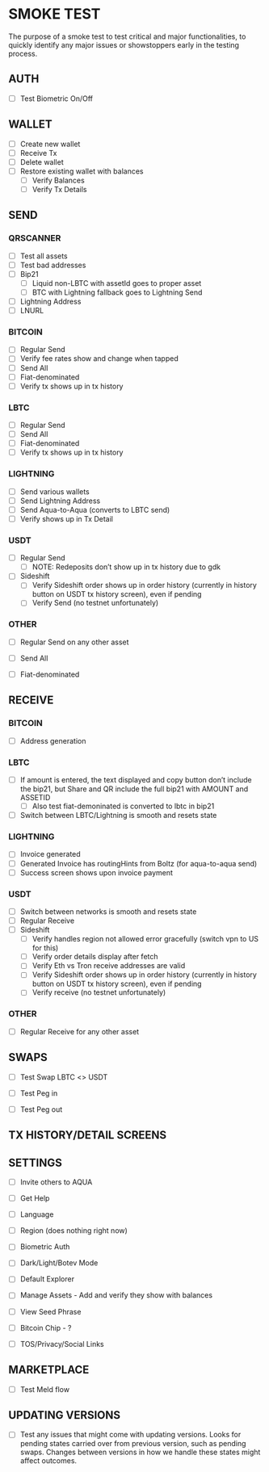 # SMOKE TEST
The purpose of a smoke test to test critical and major functionalities,
to quickly identify any major issues or showstoppers early in the testing process.

## AUTH
- [ ] Test Biometric On/Off

## WALLET
- [ ] Create new wallet
- [ ] Receive Tx
- [ ] Delete wallet
- [ ] Restore existing wallet with balances
    - [ ] Verify Balances
    - [ ] Verify Tx Details

## SEND
### QRSCANNER
- [ ] Test all assets
- [ ] Test bad addresses
- [ ] Bip21
    - [ ] Liquid non-LBTC with assetId goes to proper asset
    - [ ] BTC with Lightning fallback goes to Lightning Send
- [ ] Lightning Address
- [ ] LNURL
### BITCOIN
- [ ] Regular Send
- [ ] Verify fee rates show and change when tapped
- [ ] Send All
- [ ] Fiat-denominated
- [ ] Verify tx shows up in tx history

### LBTC
- [ ] Regular Send
- [ ] Send All
- [ ] Fiat-denominated
- [ ] Verify tx shows up in tx history

### LIGHTNING
- [ ] Send various wallets
- [ ] Send Lightning Address
- [ ] Send Aqua-to-Aqua (converts to LBTC send)
- [ ] Verify shows up in Tx Detail

### USDT
- [ ] Regular Send
    - [ ] NOTE: Redeposits don’t show up in tx history due to gdk
- [ ] Sideshift
    - [ ] Verify Sideshift order shows up in order history (currently in history button on USDT tx history screen), even if pending
    - [ ] Verify Send (no testnet unfortunately)

### OTHER
- [ ] Regular Send on any other asset
- [ ] Send All
- [ ] Fiat-denominated


## RECEIVE
### BITCOIN
- [ ] Address generation

### LBTC
- [ ] If amount is entered, the text displayed and copy button don’t include the bip21, but Share and QR include the full bip21 with AMOUNT and ASSETID
    - [ ] Also test fiat-demoninated is converted to lbtc in bip21
- [ ] Switch between LBTC/Lightning is smooth and resets state

### LIGHTNING
- [ ] Invoice generated
- [ ] Generated Invoice has routingHints from Boltz (for aqua-to-aqua send)
- [ ] Success screen shows upon invoice payment

### USDT
- [ ] Switch between networks is smooth and resets state
- [ ] Regular Receive
- [ ] Sideshift
    - [ ] Verify handles region not allowed error gracefully (switch vpn to US for this)
    - [ ] Verify order details display after fetch
    - [ ] Verify Eth vs Tron receive addresses are valid
    - [ ] Verify Sideshift order shows up in order history (currently in history button on USDT tx history screen), even if pending
    - [ ] Verify receive (no testnet unfortunately)

### OTHER
- [ ] Regular Receive for any other asset


## SWAPS
- [ ] Test Swap LBTC <> USDT
- [ ] Test Peg in
- [ ] Test Peg out


## TX HISTORY/DETAIL SCREENS



## SETTINGS
- [ ] Invite others to AQUA
- [ ] Get Help
- [ ] Language
- [ ] Region (does nothing right now)
- [ ] Biometric Auth
- [ ] Dark/Light/Botev Mode
- [ ] Default Explorer
- [ ] Manage Assets - Add and verify they show with balances
- [ ] View Seed Phrase
- [ ] Bitcoin Chip - ?
- [ ] TOS/Privacy/Social Links



##  MARKETPLACE
- [ ] Test Meld flow


## UPDATING VERSIONS
- [ ] Test any issues that might come with updating versions. Looks for pending states carried over from previous version, such as pending swaps. Changes between versions in how we handle these states might affect outcomes.
